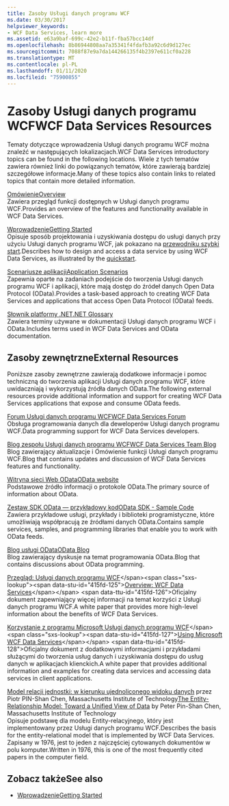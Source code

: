 ```yaml
---
title: Zasoby Usługi danych programu WCF
ms.date: 03/30/2017
helpviewer_keywords:
- WCF Data Services, learn more
ms.assetid: e63a9baf-699c-42e2-b11f-fba57bcc14df
ms.openlocfilehash: 8b86944808aa7a35341f4fdafb3a92c6d9d127ec
ms.sourcegitcommit: 7088f87e9a7da144266135f4b2397e611cf0a228
ms.translationtype: MT
ms.contentlocale: pl-PL
ms.lasthandoff: 01/11/2020
ms.locfileid: "75900855"
---
```

# <a name="wcf-data-services-resources"></a><span data-ttu-id="415fd-102">Zasoby Usługi danych programu WCF</span><span class="sxs-lookup"><span data-stu-id="415fd-102">WCF Data Services Resources</span></span>
<span data-ttu-id="415fd-103">Tematy dotyczące wprowadzenia Usługi danych programu WCF można znaleźć w następujących lokalizacjach.</span><span class="sxs-lookup"><span data-stu-id="415fd-103">WCF Data Services introductory topics can be found in the following locations.</span></span> <span data-ttu-id="415fd-104">Wiele z tych tematów zawiera również linki do powiązanych tematów, które zawierają bardziej szczegółowe informacje.</span><span class="sxs-lookup"><span data-stu-id="415fd-104">Many of these topics also contain links to related topics that contain more detailed information.</span></span>  
  
 [<span data-ttu-id="415fd-105">Omówienie</span><span class="sxs-lookup"><span data-stu-id="415fd-105">Overview</span></span>](wcf-data-services-overview.md)  
 <span data-ttu-id="415fd-106">Zawiera przegląd funkcji dostępnych w Usługi danych programu WCF.</span><span class="sxs-lookup"><span data-stu-id="415fd-106">Provides an overview of the features and functionality available in WCF Data Services.</span></span>  
  
 [<span data-ttu-id="415fd-107">Wprowadzenie</span><span class="sxs-lookup"><span data-stu-id="415fd-107">Getting Started</span></span>](../adonet/ef/getting-started.md)  
 <span data-ttu-id="415fd-108">Opisuje sposób projektowania i uzyskiwania dostępu do usługi danych przy użyciu Usługi danych programu WCF, jak pokazano na [przewodniku szybki start](quickstart-wcf-data-services.md).</span><span class="sxs-lookup"><span data-stu-id="415fd-108">Describes how to design and access a data service by using WCF Data Services, as illustrated by the [quickstart](quickstart-wcf-data-services.md).</span></span>  
  
 [<span data-ttu-id="415fd-109">Scenariusze aplikacji</span><span class="sxs-lookup"><span data-stu-id="415fd-109">Application Scenarios</span></span>](application-scenarios-wcf-data-services.md)  
 <span data-ttu-id="415fd-110">Zapewnia oparte na zadaniach podejście do tworzenia Usługi danych programu WCF i aplikacji, które mają dostęp do źródeł danych Open Data Protocol (OData).</span><span class="sxs-lookup"><span data-stu-id="415fd-110">Provides a task-based approach to creating WCF Data Services and applications that access Open Data Protocol (OData) feeds.</span></span>  
  
 [<span data-ttu-id="415fd-111">Słownik platformy .NET</span><span class="sxs-lookup"><span data-stu-id="415fd-111">.NET Glossary</span></span>](../../../standard/glossary.md)  
 <span data-ttu-id="415fd-112">Zawiera terminy używane w dokumentacji Usługi danych programu WCF i OData.</span><span class="sxs-lookup"><span data-stu-id="415fd-112">Includes terms used in WCF Data Services and OData documentation.</span></span>  
  
## <a name="external-resources"></a><span data-ttu-id="415fd-113">Zasoby zewnętrzne</span><span class="sxs-lookup"><span data-stu-id="415fd-113">External Resources</span></span>  
 <span data-ttu-id="415fd-114">Poniższe zasoby zewnętrzne zawierają dodatkowe informacje i pomoc techniczną do tworzenia aplikacji Usługi danych programu WCF, które uwidaczniają i wykorzystują źródła danych OData.</span><span class="sxs-lookup"><span data-stu-id="415fd-114">The following external resources provide additional information and support for creating WCF Data Services applications that expose and consume OData feeds.</span></span>  
  
 [<span data-ttu-id="415fd-115">Forum Usługi danych programu WCF</span><span class="sxs-lookup"><span data-stu-id="415fd-115">WCF Data Services Forum</span></span>](https://social.msdn.microsoft.com/Forums/en-US/home?forum=adodotnetdataservices)  
 <span data-ttu-id="415fd-116">Obsługa programowania danych dla deweloperów Usługi danych programu WCF.</span><span class="sxs-lookup"><span data-stu-id="415fd-116">Data programming support for WCF Data Services developers.</span></span>  
  
 [<span data-ttu-id="415fd-117">Blog zespołu Usługi danych programu WCF</span><span class="sxs-lookup"><span data-stu-id="415fd-117">WCF Data Services Team Blog</span></span>](https://docs.microsoft.com/archive/blogs/astoriateam/)  
 <span data-ttu-id="415fd-118">Blog zawierający aktualizacje i Omówienie funkcji Usługi danych programu WCF.</span><span class="sxs-lookup"><span data-stu-id="415fd-118">Blog that contains updates and discussion of WCF Data Services features and functionality.</span></span>  
  
 [<span data-ttu-id="415fd-119">Witryna sieci Web OData</span><span class="sxs-lookup"><span data-stu-id="415fd-119">OData website</span></span>](https://www.odata.org/)  
 <span data-ttu-id="415fd-120">Podstawowe źródło informacji o protokole OData.</span><span class="sxs-lookup"><span data-stu-id="415fd-120">The primary source of information about OData.</span></span>  
  
 [<span data-ttu-id="415fd-121">Zestaw SDK OData — przykładowy kod</span><span class="sxs-lookup"><span data-stu-id="415fd-121">OData SDK - Sample Code</span></span>](https://www.odata.org/ecosystem/#sdk)  
 <span data-ttu-id="415fd-122">Zawiera przykładowe usługi, przykłady i biblioteki programistyczne, które umożliwiają współpracują ze źródłami danych OData.</span><span class="sxs-lookup"><span data-stu-id="415fd-122">Contains sample services, samples, and programming libraries that enable you to work with OData feeds.</span></span>  
  
 [<span data-ttu-id="415fd-123">Blog usługi OData</span><span class="sxs-lookup"><span data-stu-id="415fd-123">OData Blog</span></span>](https://www.odata.org/blog/)  
 <span data-ttu-id="415fd-124">Blog zawierający dyskusje na temat programowania OData.</span><span class="sxs-lookup"><span data-stu-id="415fd-124">Blog that contains discussions about OData programming.</span></span>  
  
 <span data-ttu-id="415fd-125">[Przegląd: Usługi danych programu WCF](https://docs.microsoft.com/previous-versions/visualstudio/visual-studio-2008/cc956153(v=msdn.10))</span><span class="sxs-lookup"><span data-stu-id="415fd-125">[Overview: WCF Data Services](https://docs.microsoft.com/previous-versions/visualstudio/visual-studio-2008/cc956153(v=msdn.10))</span></span>  
 <span data-ttu-id="415fd-126">Oficjalny dokument zapewniający więcej informacji na temat korzyści z Usługi danych programu WCF.</span><span class="sxs-lookup"><span data-stu-id="415fd-126">A white paper that provides more high-level information about the benefits of WCF Data Services.</span></span>  
  
 <span data-ttu-id="415fd-127">[Korzystanie z programu Microsoft Usługi danych programu WCF](https://docs.microsoft.com/previous-versions/visualstudio/visual-studio-2008/cc907912(v=msdn.10))</span><span class="sxs-lookup"><span data-stu-id="415fd-127">[Using Microsoft WCF Data Services](https://docs.microsoft.com/previous-versions/visualstudio/visual-studio-2008/cc907912(v=msdn.10))</span></span>  
 <span data-ttu-id="415fd-128">Oficjalny dokument z dodatkowymi informacjami i przykładami służącymi do tworzenia usług danych i uzyskiwania dostępu do usług danych w aplikacjach klienckich.</span><span class="sxs-lookup"><span data-stu-id="415fd-128">A white paper that provides additional information and examples for creating data services and accessing data services in client applications.</span></span>  
  
 <span data-ttu-id="415fd-129">[Model relacji jednostki: w kierunku ujednoliconego widoku danych](https://dl.acm.org/doi/10.1145/320434.320440) przez Piotr PIN-Shan Chen, Massachusetts Institute of Technology</span><span class="sxs-lookup"><span data-stu-id="415fd-129">[The Entity-Relationship Model: Toward a Unified View of Data](https://dl.acm.org/doi/10.1145/320434.320440) by Peter Pin-Shan Chen, Massachusetts Institute of Technology</span></span>  
 <span data-ttu-id="415fd-130">Opisuje podstawę dla modelu Entity-relacyjnego, który jest implementowany przez Usługi danych programu WCF.</span><span class="sxs-lookup"><span data-stu-id="415fd-130">Describes the basis for the entity-relational model that is implemented by WCF Data Services.</span></span> <span data-ttu-id="415fd-131">Zapisany w 1976, jest to jeden z najczęściej cytowanych dokumentów w polu komputer.</span><span class="sxs-lookup"><span data-stu-id="415fd-131">Written in 1976, this is one of the most frequently cited papers in the computer field.</span></span>  
  
## <a name="see-also"></a><span data-ttu-id="415fd-132">Zobacz także</span><span class="sxs-lookup"><span data-stu-id="415fd-132">See also</span></span>

- [<span data-ttu-id="415fd-133">Wprowadzenie</span><span class="sxs-lookup"><span data-stu-id="415fd-133">Getting Started</span></span>](getting-started-with-wcf-data-services.md)
